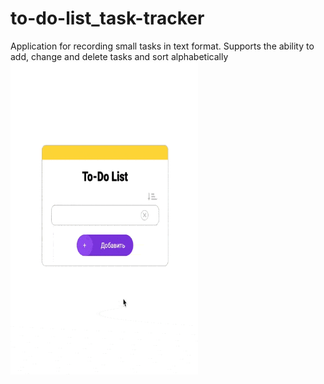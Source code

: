 # to-do-list_task-tracker
Application for recording small tasks in text format. Supports the ability to add, change and delete tasks and sort alphabetically
<img src="https://github.com/victorblum/to-do-list_task-tracker/blob/main/images/to-do-list_task-tracker.gif" width="300" height="500" />
